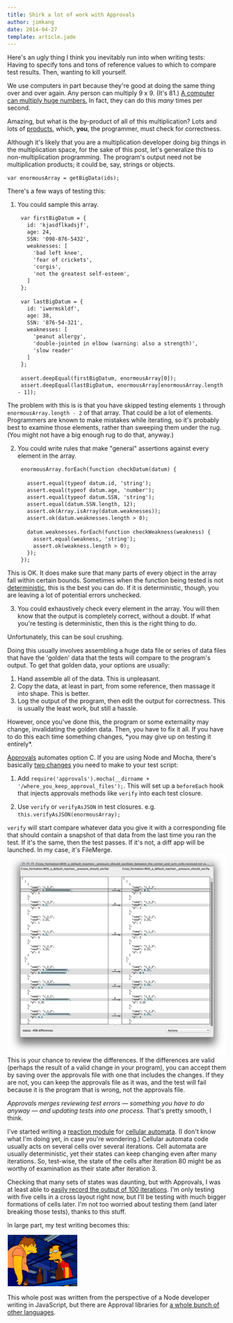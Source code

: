 ```yaml
---
title: Shirk a lot of work with Approvals
author: jimkang
date: 2014-04-27
template: article.jade
---
```


Here's an ugly thing I think you inevitably run into when writing tests: Having to specify tons and tons of reference values to which to compare test results. Then, wanting to kill yourself.

<span class="more"></span>

We use computers in part because they're good at doing the same thing over and over again. Any person can multiply 9 x 9. (It's 81.) [A computer can multiply huge numbers.](https://www.youtube.com/watch?v=tUY1k7B7hgM#t=00m50s) In fact, they can do this *many* times per second.

Amazing, but what is the by-product of all of this multiplication? Lots and lots of <a href="http://en.wikipedia.org/wiki/Product_(Mathematics)">products</a>, which, __you__, the programmer, must check for correctness.

Although it's likely that you are a multiplication developer doing big things in the multiplication space, for the sake of this post, let's generalize this to non-multiplication programming. The program's output need not be multiplication products; it could be, say, strings or objects.

    var enormousArray = getBigData(ids);

There's a few ways of testing this:

1. You could sample this array.

        var firstBigDatum = {
          id: 'kjasdflkadsjf',
          age: 24,
          SSN: '098-876-5432',
          weaknesses: [
            'bad left knee',
            'fear of crickets',
            'corgis',
            'not the greatest self-esteem',
          ]
        };

        var lastBigDatum = {
          id: 'iwermskldf',
          age: 38,
          SSN: '876-54-321',
          weaknesses: [
            'peanut allergy',
            'double-jointed in elbow (warning: also a strength)',
            'slow reader'
          ]
        };

        assert.deepEqual(firstBigDatum, enormousArray[0]);
        assert.deepEqual(lastBigDatum, enormousArray[enormousArray.length - 1]);
The problem with this is is that you have skipped testing elements `1` through `enormousArray.length - 2` of that array. That could be a lot of elements. Programmers are known to make mistakes while iterating, so it's probably best to examine those elements, rather than sweeping them under the rug. (You might not have a big enough rug to do that, anyway.)

2. You could write rules that make "general" assertions against every element in the array.

        enormousArray.forEach(function checkDatum(datum) {

          assert.equal(typeof datum.id, 'string');
          assert.equal(typeof datum.age, 'number');
          assert.equal(typeof datum.SSN, 'string');
          assert.equal(datum.SSN.length, 12);
          assert.ok(Array.isArray(datum.weaknesses));
          assert.ok(datum.weaknesses.length > 0);

          datum.weaknesses.forEach(function checkWeakness(weakness) {
            assert.equal(weakness, 'string');
            assert.ok(weakness.length > 0);
          });
        });
This is OK. It does make sure that many parts of every object in the array fall within certain bounds. Sometimes when the function being tested is not [deterministic](http://en.wikipedia.org/wiki/Deterministic_algorithm), this is the best you can do. If it is deterministic, though, you are leaving a lot of potential errors unchecked.

3. You could exhaustively check every element in the array. You will then know that the output is completely correct, without a doubt. If what you're testing is deterministic, then this is the right thing to do.

  Unfortunately, this can be soul crushing.

  Doing this usually involves assembling a huge data file or series of data files that have the 'golden' data that the tests will compare to the program's output. To get that golden data, your options are usually:
<ol class="alpha">
  <li>
    Hand assemble all of the data. This is unpleasant.
  </li>
  <li>
    Copy the data, at least in part, from some reference, then massage it into shape. This is better.
  </li>
  <li>
    Log the output of the program, then edit the output for correctness. This is usually the least work, but still a hassle.
  </li> 
</ol>
  However, once you've done this, the program or some externality may change, invalidating the golden data. Then, you have to fix it all. If you have to do this each time something changes, *you may give up on testing it entirely*.

[Approvals](https://github.com/approvals/Approvals.NodeJS) automates option C. If you are using Node and Mocha, there's basically [two changes](https://github.com/approvals/Approvals.NodeJS/wiki/Mocha) you need to make to your test script:

1. Add `require('approvals').mocha(__dirname + '/where_you_keep_approval_files');`. This will set up a `beforeEach` hook that injects approvals methods like `verify` into each test closure.

2. Use `verify` or `verifyAsJSON` in test closures. e.g. `this.verifyAsJSON(enormousArray);`

`verify` will start compare whatever data you give it with a corresponding file that should contain a snapshot of that data from the last time you ran the test. If it's the same, then the test passes. If it's not, a diff app will be launched. In my case, it's FileMerge.
![diff image](approvalsdiff.png)
This is your chance to review the differences. If the differences are valid (perhaps the result of a valid change in your program), you can accept them by saving over the approvals file with one that includes the changes. If they are not, you can keep the approvals file as it was, and the test will fail because it is the program that is wrong, not the approvals file.

*Approvals merges reviewing test errors &mdash; something you have to do anyway &mdash; and updating tests into one process.* That's pretty smooth, I think.

I've started writing a [reaction module](https://github.com/jimkang/reactivecell) for [cellular automata](http://en.wikipedia.org/wiki/Cellular_automaton). (I don't know what I'm doing yet, in case you're wondering.) Cellular automata code usually acts on several cells over several iterations. Cell automata are usually deterministic, yet their states can keep changing even after many iterations. So, test-wise, the state of the cells after iteration 80 might be as worthy of examination as their state after iteration 3.

Checking that many sets of states was daunting, but with Approvals, I was at least able to [easily record the output of 100 iterations](https://github.com/jimkang/reactivecell/blob/master/tests/airtests.js#L105). I'm only testing with five cells in a cross layout right now, but I'll be testing with much bigger formations of cells later. I'm not too worried about testing them (and later breaking those tests), thanks to this stuff.

In large part, my test writing becomes this:

<img src="duff_inspection_clip.gif" alt="Fine, fine, mouse, fine, mouse, rat, syringe, fine" class="do-not-resize" width="160" height="118" style="margin-left: 0.1em"></img>

This whole post was written from the perspective of a Node developer writing in JavaScript, but there are Approval libraries for [a whole bunch of other languages](http://approvaltests.sourceforge.net/).